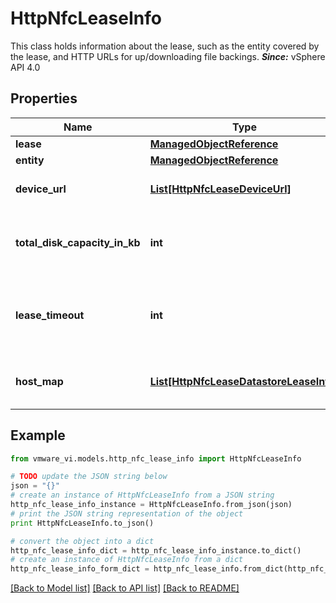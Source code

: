 # HttpNfcLeaseInfo

This class holds information about the lease, such as the entity covered by the lease, and HTTP URLs for up/downloading file backings.  ***Since:*** vSphere API 4.0 

## Properties
Name | Type | Description | Notes
------------ | ------------- | ------------- | -------------
**lease** | [**ManagedObjectReference**](ManagedObjectReference.md) |  | 
**entity** | [**ManagedObjectReference**](ManagedObjectReference.md) |  | 
**device_url** | [**List[HttpNfcLeaseDeviceUrl]**](HttpNfcLeaseDeviceUrl.md) | The deviceUrl property contains a mapping from logical device keys to URLs.  ***Since:*** vSphere API 4.0  | [optional] 
**total_disk_capacity_in_kb** | **int** | Total capacity in kilobytes of all disks in all Virtual Machines covered by this lease.  This can be used to track progress when transferring disks.  ***Since:*** vSphere API 4.0  | 
**lease_timeout** | **int** | Number of seconds before the lease times out.  The client extends the lease by calling *HttpNfcLease.HttpNfcLeaseProgress* before the timeout has expired.  ***Since:*** vSphere API 4.0  | 
**host_map** | [**List[HttpNfcLeaseDatastoreLeaseInfo]**](HttpNfcLeaseDatastoreLeaseInfo.md) | Map of URLs for leased hosts for a given datastore.  This is used to look up multi-POST-capable hosts for a datastore.  ***Since:*** vSphere API 4.1  | [optional] 

## Example

```python
from vmware_vi.models.http_nfc_lease_info import HttpNfcLeaseInfo

# TODO update the JSON string below
json = "{}"
# create an instance of HttpNfcLeaseInfo from a JSON string
http_nfc_lease_info_instance = HttpNfcLeaseInfo.from_json(json)
# print the JSON string representation of the object
print HttpNfcLeaseInfo.to_json()

# convert the object into a dict
http_nfc_lease_info_dict = http_nfc_lease_info_instance.to_dict()
# create an instance of HttpNfcLeaseInfo from a dict
http_nfc_lease_info_form_dict = http_nfc_lease_info.from_dict(http_nfc_lease_info_dict)
```
[[Back to Model list]](../README.md#documentation-for-models) [[Back to API list]](../README.md#documentation-for-api-endpoints) [[Back to README]](../README.md)


